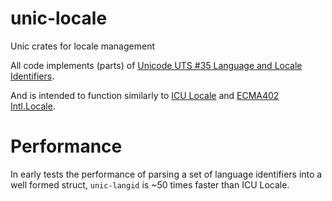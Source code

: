 # unic-locale
Unic crates for locale management

All code implements (parts) of [Unicode UTS #35 Language and Locale Identifiers](http://unicode.org/reports/tr35/#Identifiers).

And is intended to function similarly to [ICU Locale](http://icu-project.org/apiref/icu4c/classicu_1_1Locale.html) and [ECMA402 Intl.Locale](https://github.com/tc39/proposal-intl-locale/).

# Performance

In early tests the performance of parsing a set of language identifiers into a well formed struct, `unic-langid` is ~50 times faster than ICU Locale.
